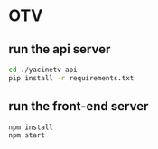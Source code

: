 # OTV
## run the api server
```bash
cd ./yacinetv-api
pip install -r requirements.txt
```
## run the front-end server
```bash
npm install
npm start
```
